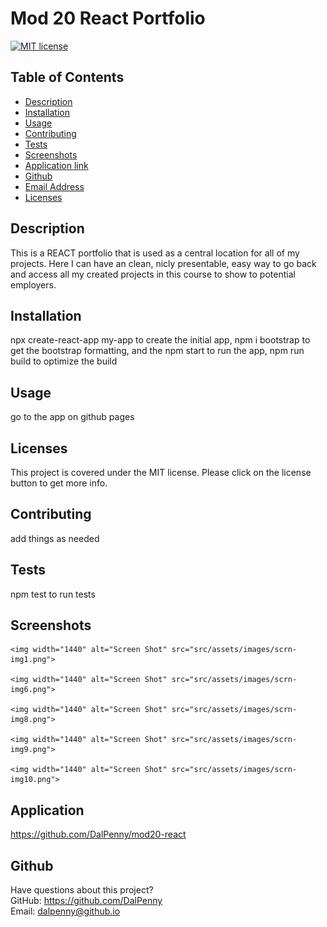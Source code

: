 # Mod 20 React Portfolio

  [![MIT license](https://img.shields.io/badge/License-MIT-blue.svg)](https://lbesson.mit-license.org/)

  ## Table of Contents
  * [Description](#description)
  * [Installation](#installation)
  * [Usage](#usage)
  * [Contributing](#contributing)
  * [Tests](#tests)
  * [Screenshots](#screenshots)
  * [Application link](#application)
  * [Github](#github)
  * [Email Address](#email)
  * [Licenses](#licenses)

  
  ## Description
  This is a REACT portfolio that is used as a central location for all of my projects. Here I can have an clean, nicly presentable, easy way to go back and access all my created projects in this course to show to potential employers.

  ## Installation
  npx create-react-app my-app to create the initial app, npm i bootstrap to get the bootstrap formatting, and the npm start to run the app, npm run build to optimize the build

  ## Usage
  go to the app on github pages
  ## Licenses
  This project is covered under the MIT license. Please click on the license button to get more info.
  
  ## Contributing
  add things as needed
  
  ## Tests
  npm test to run tests
  
  ## Screenshots
    <img width="1440" alt="Screen Shot" src="src/assets/images/scrn-img1.png">
    
    <img width="1440" alt="Screen Shot" src="src/assets/images/scrn-img6.png">
    
    <img width="1440" alt="Screen Shot" src="src/assets/images/scrn-img8.png">
    
    <img width="1440" alt="Screen Shot" src="src/assets/images/scrn-img9.png">
    
    <img width="1440" alt="Screen Shot" src="src/assets/images/scrn-img10.png">

  ## Application
  https://github.com/DalPenny/mod20-react
  
  ## Github
  Have questions about this project?  
  GitHub: https://github.com/DalPenny  
  Email: dalpenny@github.io

